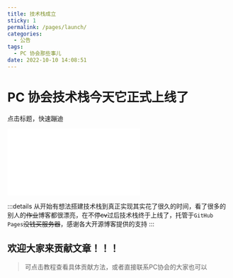 ```yaml
---
title: 技术栈成立
sticky: 1
permalink: /pages/launch/
categories: 
  - 公告
tags: 
  - PC 协会那些事儿
date: 2022-10-10 14:08:51
---
```


# PC 协会技术栈今天它正式上线了

点击标题，快速蹦迪

<!-- more -->

<iframe class="video-iframe" src="//player.bilibili.com/player.html?aid=681494020&bvid=BV1SS4y1G77N&cid=506413096&page=1" scrolling="no" border="0" frameborder="no" framespacing="0" allowfullscreen="true"> </iframe>

:::details
从开始有想法搭建技术栈到真正实现其实花了很久的时间，看了很多的别人的~~作业~~博客都很漂亮，在不停~~cv~~过后技术栈终于上线了，托管于`GitHub Pages`~~没钱买服务器~~，感谢各大开源博客提供的支持
:::

## 欢迎大家来贡献文章！！！

> 可点击教程查看具体贡献方法，或者直接联系PC协会的大家也可以